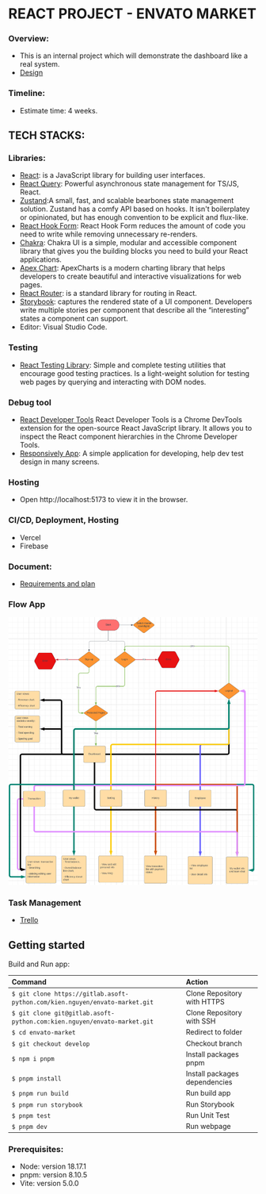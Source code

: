 # **REACT PROJECT - ENVATO MARKET**

### Overview:

- This is an internal project which will demonstrate the dashboard like a real system.
- [Design](https://preview.themeforest.net/item/bankco-react-tailwind-admin-templates/full_screen_preview/47639153)

### Timeline:

- Estimate time: 4 weeks.

## TECH STACKS:

### Libraries:

- [React](https://react.dev/learn): is a JavaScript library for building user interfaces.
- [React Query](https://tanstack.com/query/latest/): Powerful asynchronous state management for TS/JS, React.
- [Zustand](https://github.com/pmndrs/zustand):A small, fast, and scalable bearbones state management solution. Zustand has a comfy API based on hooks. It isn't boilerplatey or opinionated, but has enough convention to be explicit and flux-like.
- [React Hook Form](https://react-hook-form.com/): React Hook Form reduces the amount of code you need to write while removing unnecessary re-renders.
- [Chakra](https://chakra-ui.com/): Chakra UI is a simple, modular and accessible component library that gives you the building blocks you need to build your React applications.
- [Apex Chart](https://apexcharts.com/react-chart-demos/column-charts/basic/): ApexCharts is a modern charting library that helps developers to create beautiful and interactive visualizations for web pages.
- [React Router](https://v5.reactrouter.com/web/guides/quick-start): is a standard library for routing in React.
- [Storybook](https://storybook.js.org/): captures the rendered state of a UI component. Developers write multiple stories per component that describe all the “interesting” states a component can support.
- Editor: Visual Studio Code.

### Testing

- [React Testing Library](https://testing-library.com/): Simple and complete testing utilities that encourage good testing practices. Is a light-weight solution for testing web pages by querying and interacting with DOM nodes.

### Debug tool

- [React Developer Tools](https://chrome.google.com/webstore/detail/react-developer-tools/fmkadmapgofadopljbjfkapdkoienihi) React Developer Tools is a Chrome DevTools extension for the open-source React JavaScript library. It allows you to inspect the React component hierarchies in the Chrome Developer Tools.
- [Responsively App](https://responsively.app/): A simple application for developing, help dev test design in many screens.

### Hosting

- Open http://localhost:5173 to view it in the browser.

### CI/CD, Deployment, Hosting

- Vercel
- Firebase

### Document:

- [Requirements and plan](https://docs.google.com/document/d/1ldS_HWBGAXGrlWht7vxZAVjFcJo5wu8SajiaIf1_xR8/edit)

### Flow App

![Flow App Practices](./public/images/work-flow.png)

### Task Management

- [Trello](https://trello.com/b/xo8WyIM1/envato-market-system)

## Getting started

Build and Run app:

| Command                                                                     | Action                        |
| :-------------------------------------------------------------------------- | :---------------------------- |
| `$ git clone https://gitlab.asoft-python.com/kien.nguyen/envato-market.git` | Clone Repository with HTTPS   |
| `$ git clone git@gitlab.asoft-python.com:kien.nguyen/envato-market.git`     | Clone Repository with SSH     |
| `$ cd envato-market`                                                        | Redirect to folder            |
| `$ git checkout develop`                                                    | Checkout branch               |
| `$ npm i pnpm`                                                              | Install packages pnpm         |
| `$ pnpm install`                                                            | Install packages dependencies |
| `$ pnpm run build`                                                          | Run build app                 |
| `$ pnpm run storybook`                                                      | Run Storybook                 |
| `$ pnpm test`                                                               | Run Unit Test                 |
| `$ pnpm dev`                                                                | Run webpage                   |

### Prerequisites:

- Node: version 18.17.1
- pnpm: version 8.10.5
- Vite: version 5.0.0
